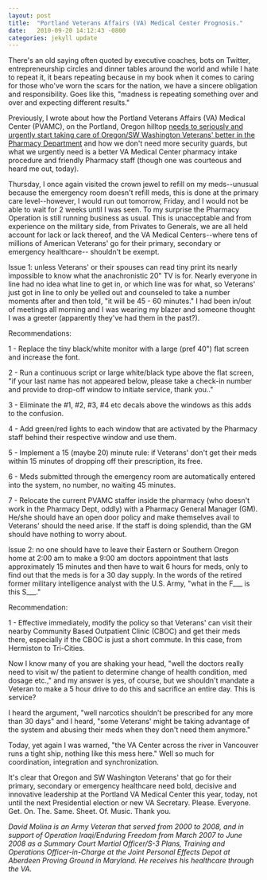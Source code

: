 ```yaml
---
layout: post
title:  "Portland Veterans Affairs (VA) Medical Center Prognosis."
date:   2010-09-20 14:12:43 -0800
categories: jekyll update
---
```


There's an old saying often quoted by executive coaches, bots on Twitter, entrepreneurship circles and dinner tables around the world and while I hate to repeat it, it bears repeating because in my book when it comes to caring for those who've worn the scars for the nation, we have a sincere obligation and responsibility. Goes like this, "madness is repeating something over and over and expecting different results."

Previously, I wrote about how the Portland Veterans Affairs (VA) Medical Center (PVAMC), on the Portland, Oregon hilltop [needs to seriously and urgently start taking care of Oregon/SW Washington Veterans' better in the Pharmacy Department](http://davidmolina.github.io/2010/08/19/a-portland-va-medical-center-priority-veterans-now-period/) and how we don't need more security guards, but what we urgently need is a better VA Medical Center pharmacy intake procedure and friendly Pharmacy staff (though one was courteous and heard me out, today).

Thursday, I once again visited the crown jewel to refill on my meds--unusual because the emergency room doesn't refill meds, this is done at the primary care level--however, I would run out tomorrow, Friday, and I would not be able to wait for 2 weeks until I was seen. To my surprise the Pharmacy Operation is still running business as usual. This is unacceptable and from experience on the military side, from Privates to Generals, we are all held account for lack or lack thereof, and the VA Medical Centers--where tens of millions of American Veterans' go for their primary, secondary or emergency healthcare-- shouldn't be exempt.

Issue 1: unless Veterans' or their spouses can read tiny print its nearly impossible to know what the anachronistic 20" TV is for. Nearly everyone in line had no idea what line to get in, or which line was for what, so Veterans' just got in line to only be yelled out and counseled to take a number moments after and then told, "it will be 45 - 60 minutes." I had been in/out of meetings all morning and I was wearing my blazer and someone thought I was a greeter (apparently they've had them in the past?).

Recommendations:

1 - Replace the tiny black/white monitor with a large (pref 40") flat screen and increase the font.

2 - Run a continuous script or large white/black type above the flat screen, "if your last name has not appeared below, please take a check-in number and provide to drop-off window to initiate service, thank you.."

3 - Eliminate the #1, #2, #3, #4 etc decals above the windows as this adds to the confusion.

4 - Add green/red lights to each window that are activated by the Pharmacy staff behind their respective window and use them.

5 - Implement a 15 (maybe 20) minute rule: if Veterans' don't get their meds within 15 minutes of dropping off their prescription, its free.

6 - Meds submitted through the emergency room are automatically entered into the system, no number, no waiting 45 minutes.

7 - Relocate the current PVAMC staffer inside the pharmacy (who doesn't work in the Pharmacy Dept, oddly) with a Pharmacy General Manager (GM). He/she should have an open door policy and make themselves avail to Veterans' should the need arise. If the staff is doing splendid, than the GM should have nothing to worry about.

Issue 2: no one should have to leave their Eastern or Southern Oregon home at 2:00 am to make a 9:00 am doctors appointment that lasts approximately 15 minutes and then have to wait 6 hours for meds, only to find out that the meds is for a 30 day supply. In the words of the retired former military intelligence analyst with the U.S. Army, "what in the F___ is this S___."

Recommendation:

1 - Effective immediately, modify the policy so that Veterans' can visit their nearby Community Based Outpatient Clinic (CBOC) and get their meds there, especially if the CBOC is just a short commute. In this case, from Hermiston to Tri-Cities.

Now I know many of you are shaking your head, "well the doctors really need to visit w/ the patient to determine change of health condition, med dosage etc.," and my answer is yes, of course, but we shouldn't mandate a Veteran to make a 5 hour drive to do this and sacrifice an entire day. This is service?

I heard the argument, "well narcotics shouldn't be prescribed for any more than 30 days" and I heard, "some Veterans' might be taking advantage of the system and abusing their meds when they don't need them anymore."

Today, yet again I was warned, "the VA Center across the river in Vancouver runs a tight ship, nothing like this mess here." Well so much for coordination, integration and synchronization.

It's clear that Oregon and SW Washington Veterans' that go for their primary, secondary or emergency healthcare need bold, decisive and innovative leadership at the Portland VA Medical Center this year, today, not until the next Presidential election or new VA Secretary. Please. Everyone. Get. On. The. Same. Sheet. Of. Music. Thank you.

*David Molina is an Army Veteran that served from 2000 to 2008, and in support of Operation Iraqi/Enduring Freedom from March 2007 to June 2008 as a Summary Court Martial Officer/S-3 Plans, Training and Operations Officer-in-Charge at the Joint Personal Effects Depot at Aberdeen Proving Ground in Maryland. He receives his healthcare through the VA.*
